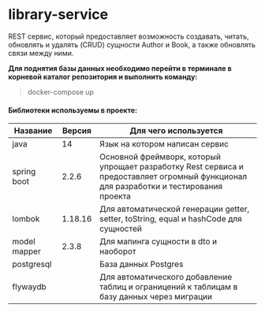 # library-service

REST сервис, который предоставляет возможность создавать, читать, обновлять и удалять (CRUD) сущности Author и Book, а также обновлять связи между ними.


**Для поднятия базы данных необходимо перейти в терминале в корневой каталог репозитория и выполнить команду:**
>  docker-compose up

#### Библиотеки используемы в проекте:

Название | Версия | Для чего используется
---------------------|--------|--------------
java                 |14      | Язык на котором написан сервис
spring boot          |2.2.6   | Основной фреймворк, который упрощает разработку Rest сервиса и предоставляет огромный функционал для разработки и тестирования проекта
lombok               |1.18.16 | Для автоматической генерации getter, setter, toString, equal и hashCode для сущностей
model mapper         |2.3.8   | Для мапинга сущности в dto и наоборот
postgresql           |        | База данных Postgres
flywaydb             |        | Для автоматического добавление таблиц и ограницений к таблицам в базу данных через миграции